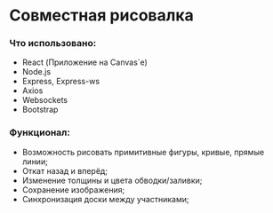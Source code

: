 # Совместная рисовалка

### Что использовано:
* React (Приложение на Canvas`e)
* Node.js
* Express, Express-ws
* Axios
* Websockets
* Bootstrap
  
### Функционал:
* Возможность рисовать примитивные фигуры, кривые, прямые линии; 
* Откат назад и вперёд;
* Изменение толщины и цвета обводки/заливки;
* Сохранение изображения;
* Синхронизация доски между участниками;
